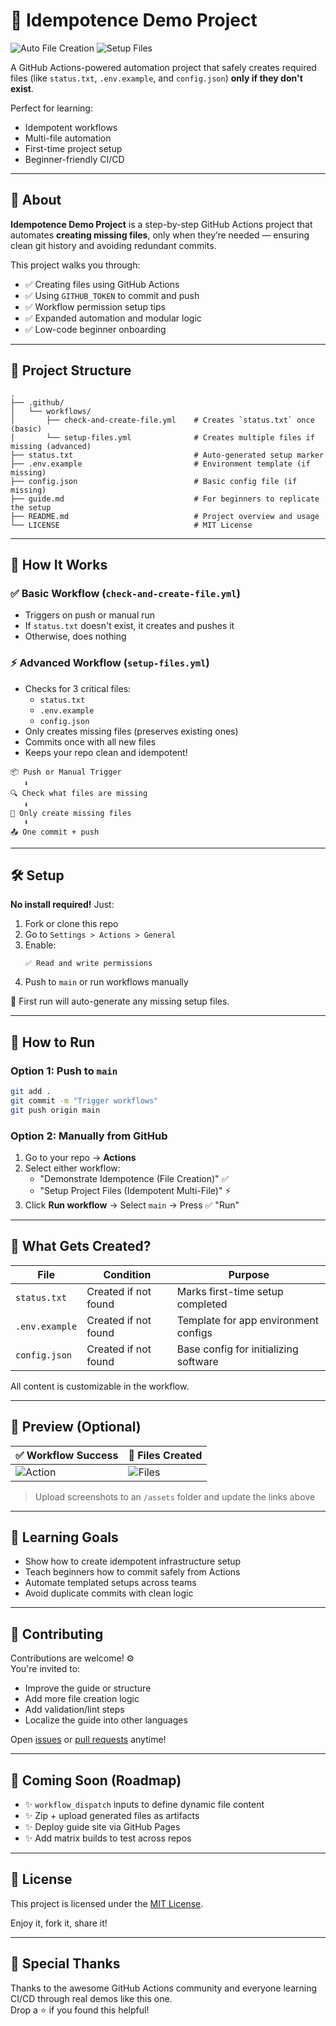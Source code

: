 # 🚀 Idempotence Demo Project

![Auto File Creation](https://github.com/WheelFate/idempotence-demo-project/actions/workflows/check-and-create-file.yml/badge.svg)
![Setup Files](https://github.com/WheelFate/idempotence-demo-project/actions/workflows/setup-files.yml/badge.svg)

A GitHub Actions-powered automation project that safely creates required files (like `status.txt`, `.env.example`, and `config.json`) **only if they don't exist**.

Perfect for learning:
- Idempotent workflows
- Multi-file automation
- First-time project setup
- Beginner-friendly CI/CD

---

## 📘 About

**Idempotence Demo Project** is a step-by-step GitHub Actions project that automates **creating missing files**, only when they’re needed — ensuring clean git history and avoiding redundant commits.

This project walks you through:
- ✅ Creating files using GitHub Actions
- ✅ Using `GITHUB_TOKEN` to commit and push
- ✅ Workflow permission setup tips
- ✅ Expanded automation and modular logic
- ✅ Low-code beginner onboarding

---

## 📁 Project Structure

```
.
├── .github/
│   └── workflows/
│       ├── check-and-create-file.yml    # Creates `status.txt` once (basic)
│       └── setup-files.yml              # Creates multiple files if missing (advanced)
├── status.txt                           # Auto-generated setup marker
├── .env.example                         # Environment template (if missing)
├── config.json                          # Basic config file (if missing)
├── guide.md                             # For beginners to replicate the setup
├── README.md                            # Project overview and usage
└── LICENSE                              # MIT License
```

---

## 🧠 How It Works

### ✅ Basic Workflow (`check-and-create-file.yml`)

- Triggers on push or manual run
- If `status.txt` doesn't exist, it creates and pushes it
- Otherwise, does nothing

### ⚡ Advanced Workflow (`setup-files.yml`)

- Checks for 3 critical files:
  - `status.txt`
  - `.env.example`
  - `config.json`
- Only creates missing files (preserves existing ones)
- Commits once with all new files
- Keeps your repo clean and idempotent!

```
📦 Push or Manual Trigger
   ⬇️
🔍 Check what files are missing
   ⬇️
📄 Only create missing files
   ⬇️
📤 One commit + push
```

---

## 🛠️ Setup

**No install required!** Just:

1. Fork or clone this repo
2. Go to `Settings > Actions > General`
3. Enable:
   ```
   ✅ Read and write permissions
   ```
4. Push to `main` or run workflows manually

🏁 First run will auto-generate any missing setup files.

---

## 🔄 How to Run

### Option 1: Push to `main`

```bash
git add .
git commit -m "Trigger workflows"
git push origin main
```

### Option 2: Manually from GitHub

1. Go to your repo → **Actions**
2. Select either workflow:
   - "Demonstrate Idempotence (File Creation)" ✅
   - "Setup Project Files (Idempotent Multi-File)" ⚡
3. Click **Run workflow** → Select `main` → Press ✅ "Run"

---

## 🌟 What Gets Created?

| File            | Condition                        | Purpose                                |
|-----------------|----------------------------------|----------------------------------------|
| `status.txt`     | Created if not found             | Marks first-time setup completed       |
| `.env.example`   | Created if not found             | Template for app environment configs   |
| `config.json`    | Created if not found             | Base config for initializing software  |

All content is customizable in the workflow.

---

## 📸 Preview (Optional)

| ✅ Workflow Success | 📝 Files Created |
|--------------------|-----------------|
| ![Action](assets/workflow-success.png) | ![Files](assets/files-created.png) |

> Upload screenshots to an `/assets` folder and update the links above

---

## 🎯 Learning Goals

- Show how to create idempotent infrastructure setup
- Teach beginners how to commit safely from Actions
- Automate templated setups across teams
- Avoid duplicate commits with clean logic

---

## 🤝 Contributing

Contributions are welcome! ⚙️  
You're invited to:

- Improve the guide or structure
- Add more file creation logic
- Add validation/lint steps
- Localize the guide into other languages

Open [issues](https://github.com/WheelFate/idempotence-demo-project/issues) or [pull requests](https://github.com/WheelFate/idempotence-demo-project/pulls) anytime!

---

## 🧪 Coming Soon (Roadmap)

- ✨ `workflow_dispatch` inputs to define dynamic file content  
- ✨ Zip + upload generated files as artifacts  
- ✨ Deploy guide site via GitHub Pages  
- ✨ Add matrix builds to test across repos

---

## 📄 License

This project is licensed under the [MIT License](LICENSE).

Enjoy it, fork it, share it!

---

## 🙌 Special Thanks

Thanks to the awesome GitHub Actions community and everyone learning CI/CD through real demos like this one.  
Drop a ⭐ if you found this helpful!
